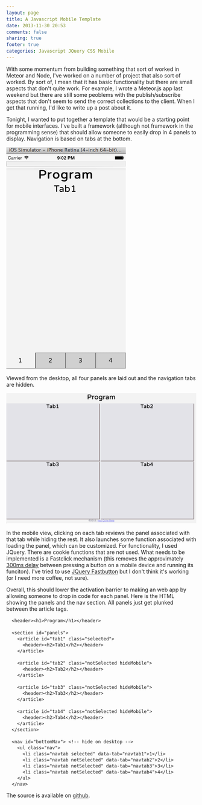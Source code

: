 ```yaml
---
layout: page
title: A Javascript Mobile Template
date: 2013-11-30 20:53
comments: false
sharing: true
footer: true
categories: Javascript JQuery CSS Mobile
---
```

With some momentum from building something that sort of worked in Meteor and Node, I've worked on a number of project that also sort of worked.  By sort of, I mean that it has basic functionality but there are small aspects that don't quite work.  For example, I wrote a Meteor.js app last weekend but there are still some peoblems with the publish/subscribe aspects that don't seem to send the correct collections to the client.  When I get that running, I'd like to write up a post about it.

Tonight, I wanted to put together a template that would be a starting point for mobile interfaces.  I've built a framework (although not framework in the programming sense) that should allow someone to easily drop in 4 panels to display.  Navigation is based on tabs at the bottom.

![mobile view](images/20131201_mobile_phone.png)

Viewed from the desktop, all four panels are laid out and the navigation tabs are hidden.

![desktop view](images/20131201_mobile_desktop.png)

In the mobile view, clicking on each tab reviews the panel associated with that tab while hiding the rest.  It also launches some function associated with loading the panel, which can be customized.  For functionality, I used JQuery.  There are cookie functions that are not used.  What needs to be implemented is a Fastclick mechanism (this removes the approvimately [300ms delay](https://developers.google.com/mobile/articles/fast_buttons) between pressing a button on a mobile device and running its funciton).  I've tried to use [JQuery Fastbutton](http://x1024.github.io/jquery-fastbutton/) but I don't think it's working (or I need more coffee, not sure).

Overall, this should lower the activation barrier to making an web app by allowing someone to drop in code for each panel.
Here is the HTML showing the panels and the nav section.  All panels just get plunked between the article tags.

      <header><h1>Program</h1></header>
    
      <section id="panels">
        <article id="tab1" class="selected">
          <header><h2>Tab1</h2></header>
        </article>
    
        <article id="tab2" class="notSelected hideMobile">
          <header><h2>Tab2</h2></header>
        </article>
    
        <article id="tab3" class="notSelected hideMobile">
          <header><h2>Tab3</h2></header>
        </article>
    
        <article id="tab4" class="notSelected hideMobile">
          <header><h2>Tab4</h2></header>
        </article>
      </section>
    
      <nav id="bottomNav"> <!-- hide on desktop -->
        <ul class="nav">
          <li class="navtab selected" data-tab="navtab1">1</li>
          <li class="navtab notSelected" data-tab="navtab2">2</li>
          <li class="navtab notSelected" data-tab="navtab3">3</li>
          <li class="navtab notSelected" data-tab="navtab4">4</li>
        </ul>
      </nav>

The source is available on [github](https://github.com/notquitebeta/mobile-4panel).



